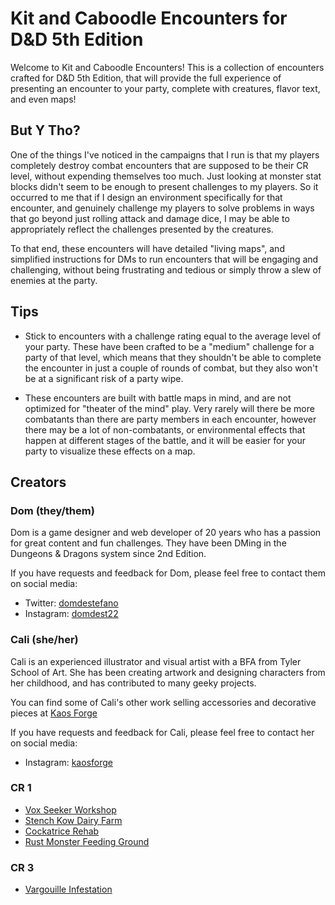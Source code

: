 # Kit and Caboodle Encounters for D&D 5th Edition

Welcome to Kit and Caboodle Encounters! This is a collection of encounters crafted for D&D 5th Edition, that will provide the full experience of presenting an encounter to your party, complete with creatures, flavor text, and even maps!

## But Y Tho?

One of the things I've noticed in the campaigns that I run is that my players completely destroy combat encounters that are supposed to be their CR level, without expending themselves too much. Just looking at monster stat blocks didn't seem to be enough to present challenges to my players. So it occurred to me that if I design an environment specifically for that encounter, and genuinely challenge my players to solve problems in ways that go beyond just rolling attack and damage dice, I may be able to appropriately reflect the challenges presented by the creatures.

To that end, these encounters will have detailed "living maps", and simplified instructions for DMs to run encounters that will be engaging and challenging, without being frustrating and tedious or simply throw a slew of enemies at the party.

## Tips

* Stick to encounters with a challenge rating equal to the average level of your party. These have been crafted to be a "medium" challenge for a party of that level, which means that they shouldn't be able to complete the encounter in just a couple of rounds of combat, but they also won't be at a significant risk of a party wipe.

* These encounters are built with battle maps in mind, and are not optimized for "theater of the mind" play. Very rarely will there be more combatants than there are party members in each encounter, however there may be a lot of non-combatants, or environmental effects that happen at different stages of the battle, and it will be easier for your party to visualize these effects on a map.

## Creators

### Dom (they/them)

Dom is a game designer and web developer of 20 years who has a passion for great content and fun challenges. They have been DMing in the Dungeons & Dragons system since 2nd Edition.

If you have requests and feedback for Dom, please feel free to contact them on social media:

* Twitter: [domdestefano](https://twitter.com/domdestefano)
* Instagram: [domdest22](https://www.instagram.com/domdest22/)

### Cali (she/her)

Cali is an experienced illustrator and visual artist with a BFA from Tyler School of Art. She has been creating artwork and designing characters from her childhood, and has contributed to many geeky projects.

You can find some of Cali's other work selling accessories and decorative pieces at [Kaos Forge](http://kaosforge.com)

If you have requests and feedback for Cali, please feel free to contact her on social media:

* Instagram: [kaosforge](https://www.instagram.com/kaosforge/)

### CR 1

* [Vox Seeker Workshop](CreatureFeatures/VoxSeekerWorkshop/Index.md)
* [Stench Kow Dairy Farm](CreatureFeatures/StenchKowDairyFarm/Index.md)
* [Cockatrice Rehab](CreatureFeatures/CockatriceRehab/Index.md)
* [Rust Monster Feeding Ground](CreatureFeatures/RustMonsterFeedingGround/Index.md)

### CR 3

* [Vargouille Infestation](CreatureFeatures/VargouilleInfestation/Index.md)
